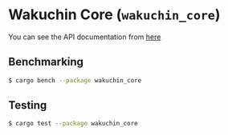 # Wakuchin Core (`wakuchin_core`)

You can see the API documentation from [here](https://p2p-develop.github.io/wakuchin-rs/wakuchin_core)

## Benchmarking

```bash
$ cargo bench --package wakuchin_core
```

## Testing

```bash
$ cargo test --package wakuchin_core
```
